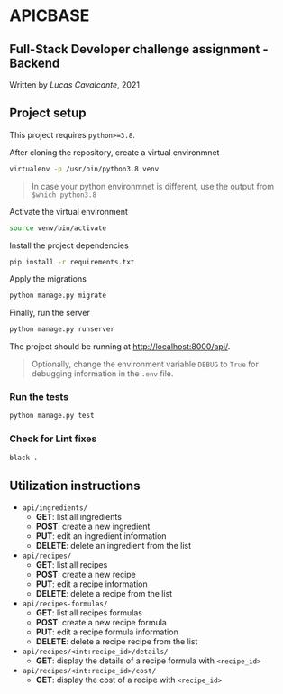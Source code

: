 # APICBASE

## Full-Stack Developer challenge assignment - Backend

Written by *Lucas Cavalcante*, 2021

## Project setup

This project requires `python>=3.8`.

After cloning the repository, create a virtual environmnet

```bash
virtualenv -p /usr/bin/python3.8 venv
```

> In case your python environmnet is different, use the output from `$which python3.8`

Activate the virtual environment

```bash
source venv/bin/activate
```

Install the project dependencies

```bash
pip install -r requirements.txt
```

Apply the migrations

```bash
python manage.py migrate
```

Finally, run the server

```bash
python manage.py runserver
```

The project should be running at <http://localhost:8000/api/>.

> Optionally, change the environment variable `DEBUG` to `True` for debugging information in the `.env` file.

### Run the tests

```bash
python manage.py test
```

### Check for Lint fixes

```bash
black .
```

## Utilization instructions

- `api/ingredients/`
  - **GET**: list all ingredients
  - **POST**: create a new ingredient
  - **PUT**: edit an ingredient information
  - **DELETE**: delete an ingredient from the list
- `api/recipes/`
  - **GET**: list all recipes
  - **POST**: create a new recipe
  - **PUT**: edit a recipe information
  - **DELETE**: delete a recipe from the list
- `api/recipes-formulas/`
  - **GET**: list all recipes formulas
  - **POST**: create a new recipe formula
  - **PUT**: edit a recipe formula information
  - **DELETE**: delete a recipe recipe from the list
- `api/recipes/<int:recipe_id>/details/`
  - **GET**: display the details of a recipe formula with `<recipe_id>`
- `api/recipes/<int:recipe_id>/cost/`
  - **GET**: display the cost of a recipe with `<recipe_id>`
